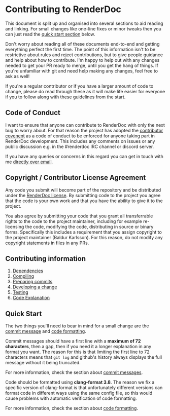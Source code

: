 # Contributing to RenderDoc

This document is split up and organised into several sections to aid reading and linking. For small changes like one-line fixes or minor tweaks then you can just read the [quick start section](#quick-start) below.

Don't worry about reading all of these documents end-to-end and getting everything perfect the first time. The point of this information isn't to be restrictive about rules and reject contributions, but to give people guidance and help about how to contribute. I'm happy to help out with any changes needed to get your PR ready to merge, until you get the hang of things. If you're unfamiliar with git and need help making any changes, feel free to ask as well!

If you're a regular contributor or if you have a larger amount of code to change, please do read through these as it will make life easier for everyone if you to follow along with these guidelines from the start.

## Code of Conduct

I want to ensure that anyone can contribute to RenderDoc with only the next bug to worry about. For that reason the project has adopted the [contributor covenent](CODE_OF_CONDUCT.md) as a code of conduct to be enforced for anyone taking part in RenderDoc development. This includes any comments on issues or any public discussion e.g. in the #renderdoc IRC channel or discord server.

If you have any queries or concerns in this regard you can get in touch with me [directly over email](mailto:baldurk@baldurk.org).

## Copyright / Contributor License Agreement

Any code you submit will become part of the repository and be distributed under the [RenderDoc license](../LICENSE.md). By submitting code to the project you agree that the code is your own work and that you have the ability to give it to the project.

You also agree by submitting your code that you grant all transferrable rights to the code to the project maintainer, including for example re-licensing the code, modifying the code, distributing in source or binary forms. Specifically this includes a requirement that you assign copyright to the project maintainer (Baldur Karlsson). For this reason, do not modify any copyright statements in files in any PRs.

## Contributing information

1. [Dependencies](CONTRIBUTING/Dependencies.md)
2. [Compiling](CONTRIBUTING/Compiling.md)
3. [Preparing commits](CONTRIBUTING/Preparing-Commits.md)
4. [Developing a change](CONTRIBUTING/Developing-Change.md)
5. [Testing](CONTRIBUTING/Testing.md)
6. [Code Explanation](CONTRIBUTING/Code-Explanation.md)

## Quick Start

The two things you'll need to bear in mind for a small change are the [commit message](CONTRIBUTING/Preparing-Commits.md#commit-messages) and [code formatting](CONTRIBUTING/Preparing-Commits.md#code-formatting).

Commit messages should have a first line with a **maximum of 72 characters**, then a gap, then if you need it a longer explanation in any format you want. The reason for this is that limiting the first line to 72 characters means that `git log` and github's history always displays the full message without it being truncated.

For more information, check the section about [commit messages](CONTRIBUTING/Preparing-Commits.md#commit-messages).

Code should be formatted using **clang-format 3.8**. The reason we fix a specific version of clang-format is that unfortunately different versions can format code in different ways using the same config file, so this would cause problems with automatic verification of code formatting.

For more information, check the section about [code formatting](CONTRIBUTING/Preparing-Commits.md#code-formatting).

